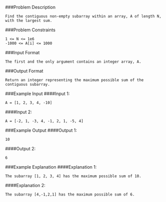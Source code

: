 ###Problem Description
```
Find the contiguous non-empty subarray within an array, A of length N, with the largest sum.
```



###Problem Constraints
```
1 <= N <= 1e6
-1000 <= A[i] <= 1000
```


###Input Format
```
The first and the only argument contains an integer array, A.
```



###Output Format
```
Return an integer representing the maximum possible sum of the contiguous subarray.
```



###Example Input
####Input 1:

```
A = [1, 2, 3, 4, -10]
```
####Input 2:

```
A = [-2, 1, -3, 4, -1, 2, 1, -5, 4]
```


###Example Output
####Output 1:

```
10
```
####Output 2:

```
6
```


###Example Explanation
####Explanation 1:

```
The subarray [1, 2, 3, 4] has the maximum possible sum of 10.
```
####Explanation 2:

```
The subarray [4,-1,2,1] has the maximum possible sum of 6.
```
